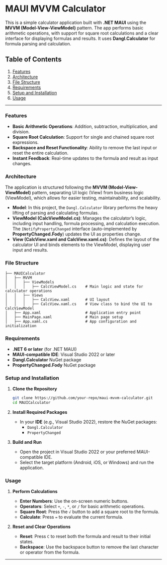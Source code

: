 # MAUI MVVM Calculator

This is a simple calculator application built with **.NET MAUI** using the **MVVM (Model-View-ViewModel)** pattern. The app performs basic arithmetic operations, with support for square root calculations and a clear interface for displaying formulas and results. It uses **Dangl.Calculator** for formula parsing and calculation.

## Table of Contents
1. [Features](#features)
2. [Architecture](#architecture)
3. [File Structure](#file-structure)
4. [Requirements](#requirements)
5. [Setup and Installation](#setup-and-installation)
6. [Usage](#usage)

---

### Features

- **Basic Arithmetic Operations**: Addition, subtraction, multiplication, and division.
- **Square Root Calculation**: Support for single and chained square root expressions.
- **Backspace and Reset Functionality**: Ability to remove the last input or reset the entire calculation.
- **Instant Feedback**: Real-time updates to the formula and result as input changes.

### Architecture

The application is structured following the **MVVM (Model-View-ViewModel)** pattern, separating UI logic (View) from business logic (ViewModel), which allows for easier testing, maintainability, and scalability.

- **Model**: In this project, the `Dangl.Calculator` library performs the heavy lifting of parsing and calculating formulas.
- **ViewModel (CalcViewModel.cs)**: Manages the calculator’s logic, including input handling, formula processing, and calculation execution. The `INotifyPropertyChanged` interface (auto-implemented by **PropertyChanged.Fody**) updates the UI as properties change.
- **View (CalcView.xaml and CalcView.xaml.cs)**: Defines the layout of the calculator UI and binds elements to the ViewModel, displaying user input and results.

### File Structure

    ├── MAUICalculator
    │   ├── MVVM
    │   │   ├── ViewModels
    │   │   │   ├── CalcViewModel.cs    # Main logic and state for calculator operations
    │   │   ├── Views
    │   │   │   ├── CalcView.xaml       # UI layout
    │   │   │   ├── CalcView.xaml.cs    # View class to bind the UI to CalcViewModel
    │   ├── App.xaml                    # Application entry point
    │   ├── MainPage.xaml               # Main page setup
    │   ├── App.xaml.cs                 # App configuration and initialization

### Requirements

- **.NET 6 or later** (for .NET MAUI)
- **MAUI-compatible IDE**: Visual Studio 2022 or later
- **Dangl.Calculator** NuGet package
- **PropertyChanged.Fody** NuGet package

### Setup and Installation

1. **Clone the Repository**
   ```bash
   git clone https://github.com/your-repo/maui-mvvm-calculator.git
   cd MAUICalculator
   ```

2. **Install Required Packages**
   - In your **IDE** (e.g., Visual Studio 2022), restore the NuGet packages:
     - `Dangl.Calculator`
     - `PropertyChanged`

3. **Build and Run**
   - Open the project in Visual Studio 2022 or your preferred MAUI-compatible IDE.
   - Select the target platform (Android, iOS, or Windows) and run the application.

### Usage

1. **Perform Calculations**
   - **Enter Numbers**: Use the on-screen numeric buttons.
   - **Operators**: Select `+`, `-`, `*`, or `/` for basic arithmetic operations.
   - **Square Root**: Press the `√` button to add a square root to the formula.
   - **Calculate**: Press `=` to evaluate the current formula.

2. **Reset and Clear Operations**
   - **Reset**: Press `C` to reset both the formula and result to their initial states.
   - **Backspace**: Use the backspace button to remove the last character or operator from the formula.

---
